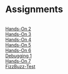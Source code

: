 
<h1>Assignments</h1>

<br>
<a href = "https://nighthawk-real.github.io/cis-2013-programs/hands-on-2/">Hands-On 2</a>
<br>
<a href = "https://nighthawk-real.github.io/cis-2013-programs/hands-on-3/">Hands-On 3</a>
<br>
<a href = "https://nighthawk-real.github.io/cis-2013-programs/hands-on-4/">Hands-On 4</a>
<br>
<a href = "https://nighthawk-real.github.io/cis-2013-programs/hands-on-5/">Hands-On 5</a>
<br>
<a href = "https://nighthawk-real.github.io/cis-2013-programs/hands-on-6/">Hands-On 6</a>
<br>
<a href = "https://nighthawk-real.github.io/cis-2013-programs/debugging-1/">Debugging 1</a>
<br>
<a href = "https://nighthawk-real.github.io/cis-2013-programs/hands-on-7/">Hands-On 7</a>
<br>
<a href = "https://nighthawk-real.github.io/cis-2013-programs/FizzBuzz-Test/">FizzBuzz-Test</a>
<br>